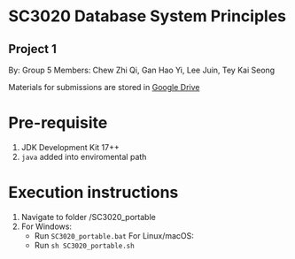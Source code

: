 # SC3020 Database System Principles
## Project 1
By: Group 5
Members: Chew Zhi Qi, Gan Hao Yi, Lee Juin, Tey Kai Seong

Materials for submissions are stored in [Google Drive](https://drive.google.com/file/d/1yOtED1dJi31InT3hOea6SQOWDGC38y6g/view?usp=sharing)

# Pre-requisite
1. JDK Development Kit 17++
2. `java` added into enviromental path 

# Execution instructions
1. Navigate to folder /SC3020_portable
2. For Windows:
    * Run `SC3020_portable.bat`
   For Linux/macOS:
    * Run `sh SC3020_portable.sh`
